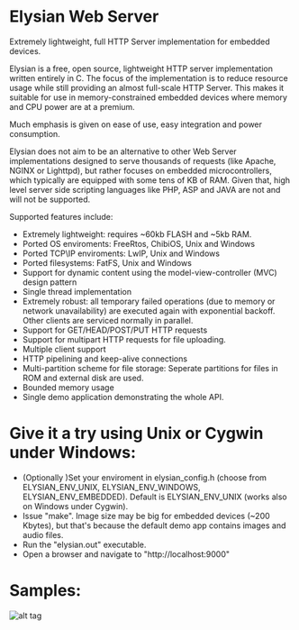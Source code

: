 # Elysian Web Server
Extremely lightweight, full HTTP Server implementation for embedded devices. 

Elysian is a free, open source, lightweight HTTP server implementation written entirely in C. 
The focus of the implementation is to reduce resource usage while still providing an  almost 
full-scale HTTP Server. This makes it suitable for use in memory-constrained  embedded devices 
where memory and CPU power are at a premium. 

Much emphasis is given on ease of use, easy integration and power consumption.

Elysian does not aim to be an alternative to other Web Server implementations designed to
serve thousands of requests (like Apache, NGINX or Lighttpd), but rather focuses on 
embedded microcontrollers, which typically are equipped with some tens of KB of RAM. 
Given that, high level server side scripting languages like PHP, ASP and JAVA are not 
and will not be supported.


Supported features include:
- Extremely lightweight: requires ~60kb FLASH and ~5kb RAM.
- Ported OS enviroments: FreeRtos, ChibiOS, Unix and Windows
- Ported TCP\IP enviroments: LwIP, Unix and Windows
- Ported filesystems: FatFS, Unix and Windows
- Support for dynamic content using the model-view-controller (MVC) design pattern
- Single thread implementation
- Extremely robust: all temporary failed operations (due to memory or network unavailability)
   are executed again with exponential backoff. Other clients are serviced normally in parallel.
- Support for GET/HEAD/POST/PUT HTTP requests
- Support for multipart HTTP requests for file uploading.
- Multiple client support
- HTTP pipelining and keep-alive connections
- Multi-partition scheme for file storage: Seperate partitions for files in ROM and external disk are used.
- Bounded memory usage
- Single demo application demonstrating the whole API. 

# Give it a try using Unix or Cygwin under Windows:
-  (Optionally )Set your enviroment in elysian_config.h (choose from ELYSIAN_ENV_UNIX, ELYSIAN_ENV_WINDOWS, ELYSIAN_ENV_EMBEDDED). 
   Default is ELYSIAN_ENV_UNIX (works also on Windows under Cygwin).
- Issue "make". Image size may be big for embedded devices (~200 Kbytes), but that's because the default demo app contains images and audio files.
- Run the "elysian.out" executable.
- Open a browser and navigate to "http://localhost:9000"

# Samples:
![alt tag](https://raw.githubusercontent.com/npoulokefalos/Elysian-Web-Server/master/sample/sample.png)